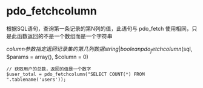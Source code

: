 # pdo_fetchcolumn
根据SQL语句，查询第一条记录的第N列的值，此语句与 pdo_fetch 使用相同，只是此函数返回的不是一个数组而是一个字符串

$column 参数指定返回记录集的第几列数据
string | boolean pdo_fetchcolumn($sql, $params = array(), $column = 0)
```
// 获取用户的总数，返回的值是一个数字
$user_total = pdo_fetchcolumn("SELECT COUNT(*) FROM ".tablename('users'));

```
